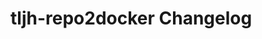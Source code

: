 # tljh-repo2docker Changelog

<!-- <START NEW CHANGELOG ENTRY> -->

<!-- <END NEW CHANGELOG ENTRY> -->
